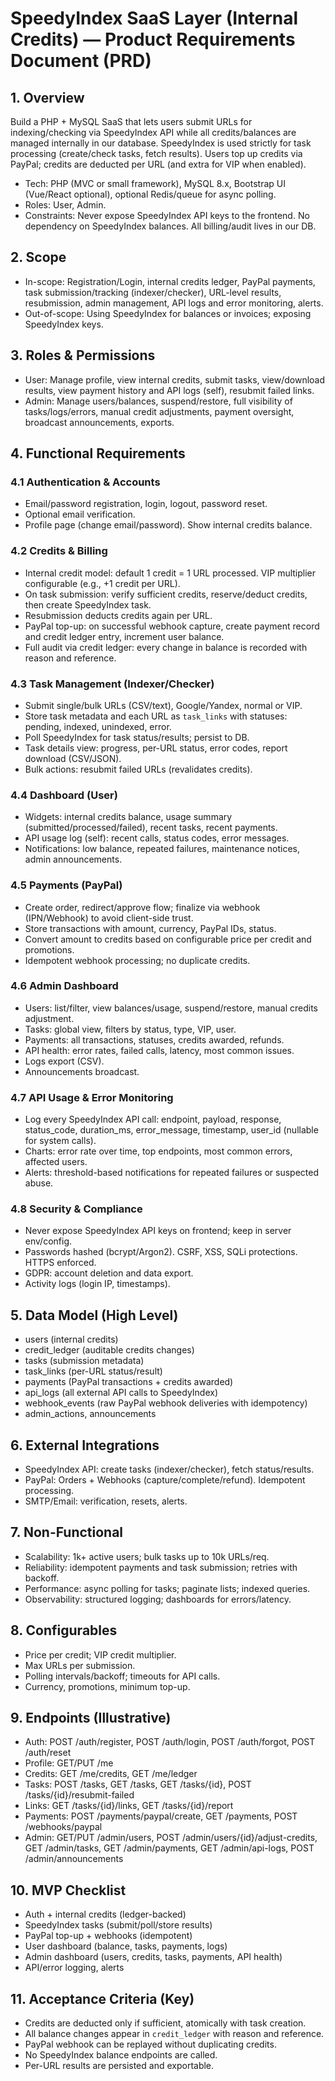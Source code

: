 # SpeedyIndex SaaS Layer (Internal Credits) — Product Requirements Document (PRD)

## 1. Overview
Build a PHP + MySQL SaaS that lets users submit URLs for indexing/checking via SpeedyIndex API while all credits/balances are managed internally in our database. SpeedyIndex is used strictly for task processing (create/check tasks, fetch results). Users top up credits via PayPal; credits are deducted per URL (and extra for VIP when enabled).

- Tech: PHP (MVC or small framework), MySQL 8.x, Bootstrap UI (Vue/React optional), optional Redis/queue for async polling.
- Roles: User, Admin.
- Constraints: Never expose SpeedyIndex API keys to the frontend. No dependency on SpeedyIndex balances. All billing/audit lives in our DB.

## 2. Scope
- In-scope: Registration/Login, internal credits ledger, PayPal payments, task submission/tracking (indexer/checker), URL-level results, resubmission, admin management, API logs and error monitoring, alerts.
- Out-of-scope: Using SpeedyIndex for balances or invoices; exposing SpeedyIndex keys.

## 3. Roles & Permissions
- User: Manage profile, view internal credits, submit tasks, view/download results, view payment history and API logs (self), resubmit failed links.
- Admin: Manage users/balances, suspend/restore, full visibility of tasks/logs/errors, manual credit adjustments, payment oversight, broadcast announcements, exports.

## 4. Functional Requirements
### 4.1 Authentication & Accounts
- Email/password registration, login, logout, password reset.
- Optional email verification.
- Profile page (change email/password). Show internal credits balance.

### 4.2 Credits & Billing
- Internal credit model: default 1 credit = 1 URL processed. VIP multiplier configurable (e.g., +1 credit per URL).
- On task submission: verify sufficient credits, reserve/deduct credits, then create SpeedyIndex task.
- Resubmission deducts credits again per URL.
- PayPal top-up: on successful webhook capture, create payment record and credit ledger entry, increment user balance.
- Full audit via credit ledger: every change in balance is recorded with reason and reference.

### 4.3 Task Management (Indexer/Checker)
- Submit single/bulk URLs (CSV/text), Google/Yandex, normal or VIP.
- Store task metadata and each URL as `task_links` with statuses: pending, indexed, unindexed, error.
- Poll SpeedyIndex for task status/results; persist to DB.
- Task details view: progress, per-URL status, error codes, report download (CSV/JSON).
- Bulk actions: resubmit failed URLs (revalidates credits).

### 4.4 Dashboard (User)
- Widgets: internal credits balance, usage summary (submitted/processed/failed), recent tasks, recent payments.
- API usage log (self): recent calls, status codes, error messages.
- Notifications: low balance, repeated failures, maintenance notices, admin announcements.

### 4.5 Payments (PayPal)
- Create order, redirect/approve flow; finalize via webhook (IPN/Webhook) to avoid client-side trust.
- Store transactions with amount, currency, PayPal IDs, status.
- Convert amount to credits based on configurable price per credit and promotions.
- Idempotent webhook processing; no duplicate credits.

### 4.6 Admin Dashboard
- Users: list/filter, view balances/usage, suspend/restore, manual credits adjustment.
- Tasks: global view, filters by status, type, VIP, user.
- Payments: all transactions, statuses, credits awarded, refunds.
- API health: error rates, failed calls, latency, most common issues.
- Logs export (CSV).
- Announcements broadcast.

### 4.7 API Usage & Error Monitoring
- Log every SpeedyIndex API call: endpoint, payload, response, status_code, duration_ms, error_message, timestamp, user_id (nullable for system calls).
- Charts: error rate over time, top endpoints, most common errors, affected users.
- Alerts: threshold-based notifications for repeated failures or suspected abuse.

### 4.8 Security & Compliance
- Never expose SpeedyIndex API keys on frontend; keep in server env/config.
- Passwords hashed (bcrypt/Argon2). CSRF, XSS, SQLi protections. HTTPS enforced.
- GDPR: account deletion and data export.
- Activity logs (login IP, timestamps).

## 5. Data Model (High Level)
- users (internal credits)
- credit_ledger (auditable credits changes)
- tasks (submission metadata)
- task_links (per-URL status/result)
- payments (PayPal transactions + credits awarded)
- api_logs (all external API calls to SpeedyIndex)
- webhook_events (raw PayPal webhook deliveries with idempotency)
- admin_actions, announcements

## 6. External Integrations
- SpeedyIndex API: create tasks (indexer/checker), fetch status/results.
- PayPal: Orders + Webhooks (capture/complete/refund). Idempotent processing.
- SMTP/Email: verification, resets, alerts.

## 7. Non-Functional
- Scalability: 1k+ active users; bulk tasks up to 10k URLs/req.
- Reliability: idempotent payments and task submission; retries with backoff.
- Performance: async polling for tasks; paginate lists; indexed queries.
- Observability: structured logging; dashboards for errors/latency.

## 8. Configurables
- Price per credit; VIP credit multiplier.
- Max URLs per submission.
- Polling intervals/backoff; timeouts for API calls.
- Currency, promotions, minimum top-up.

## 9. Endpoints (Illustrative)
- Auth: POST /auth/register, POST /auth/login, POST /auth/forgot, POST /auth/reset
- Profile: GET/PUT /me
- Credits: GET /me/credits, GET /me/ledger
- Tasks: POST /tasks, GET /tasks, GET /tasks/{id}, POST /tasks/{id}/resubmit-failed
- Links: GET /tasks/{id}/links, GET /tasks/{id}/report
- Payments: POST /payments/paypal/create, GET /payments, POST /webhooks/paypal
- Admin: GET/PUT /admin/users, POST /admin/users/{id}/adjust-credits, GET /admin/tasks, GET /admin/payments, GET /admin/api-logs, POST /admin/announcements

## 10. MVP Checklist
- Auth + internal credits (ledger-backed)
- SpeedyIndex tasks (submit/poll/store results)
- PayPal top-up + webhooks (idempotent)
- User dashboard (balance, tasks, payments, logs)
- Admin dashboard (users, credits, tasks, payments, API health)
- API/error logging, alerts

## 11. Acceptance Criteria (Key)
- Credits are deducted only if sufficient, atomically with task creation.
- All balance changes appear in `credit_ledger` with reason and reference.
- PayPal webhook can be replayed without duplicating credits.
- No SpeedyIndex balance endpoints are called.
- Per-URL results are persisted and exportable.
